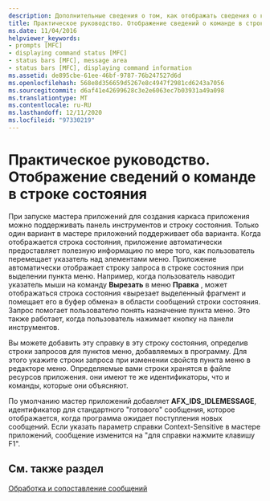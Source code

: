 ```yaml
---
description: Дополнительные сведения о том, как отображать сведения о командах в строке состояния.
title: Практическое руководство. Отображение сведений о команде в строке состояния
ms.date: 11/04/2016
helpviewer_keywords:
- prompts [MFC]
- displaying command status [MFC]
- status bars [MFC], message area
- status bars [MFC], displaying command information
ms.assetid: de895cbe-61ee-46bf-9787-76b247527d6d
ms.openlocfilehash: 568e8d356659d5267e8c4947f2981cd6243a7056
ms.sourcegitcommit: d6af41e42699628c3e2e6063ec7b03931a49a098
ms.translationtype: MT
ms.contentlocale: ru-RU
ms.lasthandoff: 12/11/2020
ms.locfileid: "97330219"
---
```

# <a name="how-to-display-command-information-in-the-status-bar"></a>Практическое руководство. Отображение сведений о команде в строке состояния

При запуске мастера приложений для создания каркаса приложения можно поддерживать панель инструментов и строку состояния. Только один вариант в мастере приложений поддерживает оба варианта. Когда отображается строка состояния, приложение автоматически предоставляет полезную информацию по мере того, как пользователь перемещает указатель над элементами меню. Приложение автоматически отображает строку запроса в строке состояния при выделении пункта меню. Например, когда пользователь наводит указатель мыши на команду **Вырезать** в меню **Правка** , может отображаться строка состояния «вырезает выделенный фрагмент и помещает его в буфер обмена» в области сообщений строки состояния. Запрос помогает пользователю понять назначение пункта меню. Это также работает, когда пользователь нажимает кнопку на панели инструментов.

Вы можете добавить эту справку в эту строку состояния, определив строки запросов для пунктов меню, добавляемых в программу. Для этого укажите строки запроса при изменении свойств пункта меню в редакторе меню. Определяемые вами строки хранятся в файле ресурсов приложения. они имеют те же идентификаторы, что и команды, которые они объясняют.

По умолчанию мастер приложений добавляет **AFX_IDS_IDLEMESSAGE**, идентификатор для стандартного "готового" сообщения, которое отображается, когда программа ожидает поступления новых сообщений. Если указать параметр справки Context-Sensitive в мастере приложений, сообщение изменится на "для справки нажмите клавишу F1".

## <a name="see-also"></a>См. также раздел

[Обработка и сопоставление сообщений](message-handling-and-mapping.md)
